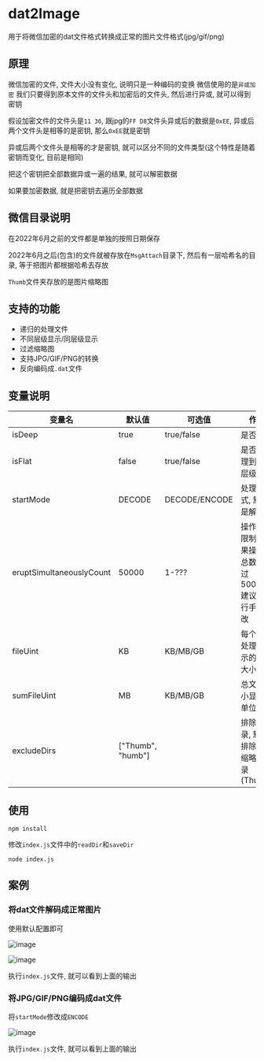 # dat2Image

用于将微信加密的dat文件格式转换成正常的图片文件格式(jpg/gif/png)

## 原理

微信加密的文件, 文件大小没有变化, 说明只是一种编码的变换
微信使用的是`异或加密`
我们只要得到原本文件的文件头和加密后的文件头, 然后进行异或, 就可以得到密钥

假设加密文件的文件头是`11 36`, 跟jpg的`FF D8`文件头异或后的数据是`0xEE`, 异或后两个文件头是相等的是密钥, 那么`0xEE`就是密钥

异或后两个文件头是相等的才是密钥, 就可以区分不同的文件类型(这个特性是随着密钥而变化, 目前是相同)

把这个密钥把全部数据异或一遍的结果, 就可以解密数据

如果要加密数据, 就是把密钥去遍历全部数据

## 微信目录说明

在2022年6月之前的文件都是单独的按照日期保存

2022年6月之后(包含)的文件就被存放在`MsgAttach`目录下, 然后有一层哈希名的目录, 等于把图片都根据哈希去存放

`Thumb`文件夹存放的是图片缩略图

## 支持的功能

*   递归的处理文件
*   不同层级显示/同层级显示
*   过滤缩略图
*   支持JPG/GIF/PNG的转换
*   反向编码成`.dat`文件

## 变量说明

| 变量名                      | 默认值 | 可选值   | 作用          |
| ------------------------ | ------ |-| ----------- |
| isDeep                   | true   |true/false |是否递归        |
| isFlat                   | false  |true/false |是否都处理到同一层级中 |
| startMode                | DECODE | DECODE/ENCODE|处理方式, 默认是解码 |
| eruptSimultaneouslyCount |  50000    |1-???| 操作数量限制, 如果操作的总数量超过50000, 建议再进行手动修改          |
| fileUint | KB |KB/MB/GB| 每个文件处理后显示的文件大小单位
| sumFileUint | MB |KB/MB/GB| 总文件大小显示的单位
| excludeDirs | ["Thumb", "humb"] | |排除的目录, 默认排除处理缩略图目录(Thumb)

## 使用

```shell
npm install
```

修改`index.js`文件中的`readDir`和`saveDir`

```shell
node index.js
```

## 案例
### 将dat文件解码成正常图片
使用默认配置即可

![image](https://github.com/wc2659897831/dat2Image/assets/60737437/83fd5b82-fbd7-47f0-90d6-752210aed3c7)

![image](https://github.com/wc2659897831/dat2Image/assets/60737437/10880003-a733-4605-8986-5348fe5779e1)

执行`index.js`文件, 就可以看到上面的输出
### 将JPG/GIF/PNG编码成dat文件
将`startMode`修改成`ENCODE`

![image](https://github.com/wc2659897831/dat2Image/assets/60737437/73b6072d-2b7f-462d-a2c5-26949005f8a9)

执行`index.js`文件, 就可以看到上面的输出
